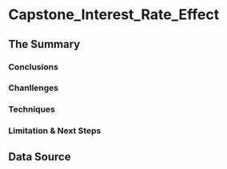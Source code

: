 # Capstone_Interest_Rate_Effect

## **The Summary**
### **Conclusions**


### **Chanllenges**

### **Techniques**

### **Limitation & Next Steps**

## **Data Source**

